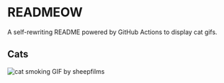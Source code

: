 # READMEOW

A self-rewriting README powered by GitHub Actions to display cat gifs.

## Cats

![cat smoking GIF by sheepfilms](https://media0.giphy.com/media/l0ExdMHUDKteztyfe/200.gif?cid=9acd02darzow7crn37kvudg29c6fwgdwpj1rdduy6es36w4x&ep=v1_gifs_search&rid=200.gif&ct=g)
